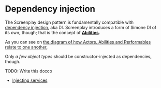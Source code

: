 # Dependency injection

The Screenplay design pattern is fundamentally compatible with [dependency injection], aka DI.
Screenplay introduces a form of Simone DI of its own, though; that is the concept of **[Abilities]**.

As you can see on [the diagram of how Actors, Abilities and Performables relate to one another], 

Only _a few object types_ should be constructor-injected as dependencies, though.

TODO: Write this docco

* [Injecting services](InjectingServices.md)

[dependency injection]: https://en.wikipedia.org/wiki/Dependency_injection
[Abilities]: ../../glossary/Ability.md
[the diagram of how Actors, Abilities and Performables relate to one another]: ../MakeupOfAScreenplay.md